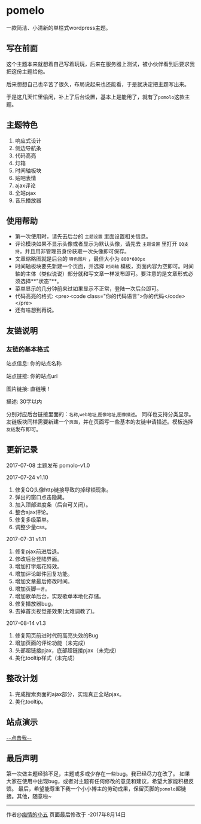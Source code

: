 # pomelo 
一款简洁、小清新的单栏式wordpress主题。

## 写在前面
这个主题本来就想着自己写着玩玩，后来在服务器上测试，被小伙伴看到后要求我把这份主题给他。

后来想想自己也辛苦了很久，布局说起来也还能看，于是就决定把主题写出来。

于是这几天忙里偷闲，补上了后台设置，基本上是能用了，就有了`pomolo`这款主题。

## 主题特色
1. 响应式设计
2. 侧边导航条
3. 代码高亮
4. 灯箱
5. 时间轴板块
6. 贴吧表情
7. ajax评论
8. 全站pjax
9. 音乐播放器

## 使用帮助
- 第一次使用时，请先去后台的 `主题设置` 里面设置相关信息。
- 评论模块如果不显示头像或者显示为默认头像，请先去 `主题设置` 里打开 `QQ支持`，并且用非管理员身份获取一次头像即可保存。
- 文章缩略图就是后台的 `特色图片` ，最佳大小为 `800*600px`
- 时间轴板块要先新建一个页面，并选择 `时间轴` 模板，页面内容为空即可。时间轴的主体（类似说说）部分就和写文章一样发布即可。要注意的是文章形式必须选择**"状态"**。
- 菜单显示的几分钟前来过如果显示不正常，登陆一次后台即可。
- 代码高亮的格式: &lt;pre&gt;&lt;code class=&quot;你的代码语言&quot;&gt;你的代码&lt;/code&gt;&lt;/pre&gt;
- 还有啥想到再说。

## 友链说明
### 友链的基本格式
站点信息: 你的站点名称

站点链接: 你的站点url

图片链接: 直链哦！

描述: 30字以内

分别对应后台链接里面的：`名称`,`web地址`,`图像地址`,`图像描述`。
同样也支持分类显示。
友链板块同样需要新建一个`页面`，并在页面写一些基本的友链申请描述。模板选择`友链`发布即可。

## 更新记录
2017-07-08
主题发布  pomolo-v1.0

2017-07-24 v1.10
1. 修复QQ头像http链接导致的掉绿锁现象。
2. 弹出的窗口点击隐藏。
3. 加入顶部进度条（后台可关闭）。
4. 整合ajax评论。
5. 修复多级菜单。
6. 调整少量css。

2017-07-31 v1.11
1. 修复pjax前进后退。
2. 修改后台登陆界面。
3. 增加打字烟花特效。
4. 增加评论邮件回复功能。
5. 增加文章最后修改时间。
6. 增加页脚`一言`。
7. 增加歌单后台，实现歌单本地化存储。
8. 修复播放器bug。
9. 去掉首页视觉差效果(太难调教了)。

2017-08-14 v1.3
1. 修复网页前进时代码高亮失效的Bug
2. 增加页面的评论功能（未完成）
3. 头部超链接pjax，底部超链接pjax（未完成）
4. 美化tooltip样式（未完成）

## 整改计划
1. 完成搜索页面的ajax部分，实现真正全站pjax。
2. 美化tooltip。

## 站点演示
[--点击我--][1]

## 最后声明
第一次做主题经验不足，主题或多或少存在一些bug。我已经尽力在改了。
如果大家在使用中出现bug，或者对主题有任何修改的意见和建议，希望大家能积极反馈。
最后，希望能尊重下我一个小小博主的劳动成果，保留页脚的`pomolo`超链接。其他，随意啦~

------

作者@[痴情的小五][1]
页面最后修改于 -2017年8月14日


  [1]: https://cherryml.com